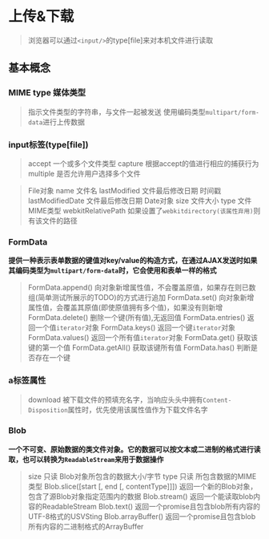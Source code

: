 # 上传&下载
> 浏览器可以通过```<input/>```的type[file]来对本机文件进行读取

## 基本概念

### MIME type 媒体类型

> 指示文件类型的字符串，与文件一起被发送
> 使用编码类型```multipart/form-data```进行上传数据

### input标签(type[file])

>accept 一个或多个文件类型
>capture    根据accept的值进行相应的捕获行为
>multiple   是否允许用户选择多个文件

>File对象
>name           文件名
>lastModified   文件最后修改日期 时间戳
>lastModifiedDate   文件最后修改日期    Date对象
>size           文件大小
>type           文件MIME类型
>webkitRelativePath 如果设置了```webkitdirectory(该属性弃用)```则有该文件的路径

### FormData

**提供一种表示表单数据的键值对key/value的构造方式，在通过AJAX发送时如果其编码类型为```multipart/form-data```时，它会使用和表单一样的格式**
> FormData.append() 向对象新增属性值，不会覆盖原值，如果存在则已数组(简单测试所展示的TODO)的方式进行追加
> FormData.set()    向对象新增属性值，会覆盖其原值(即使原值拥有多个值)，如果没有则新增
> FormData.delete() 删除一个键(所有值),无返回值
> FormData.entries()    返回一个值```iterator```对象
> FormData.keys()       返回一个键```iterator```对象
> FormData.values()     返回一个所有值```iterator```对象
> FormData.get()     获取该键的第一个值
> FormData.getAll()   获取该键所有值
> FormData.has()       判断是否存在一个键


### a标签属性

>download 被下载文件的预填充名字，当响应头头中拥有```Content-Disposition```属性时，优先使用该属性值作为下载文件名字


### Blob

**一个不可变、原始数据的类文件对象。它的数据可以按文本或二进制的格式进行读取，也可以转换为```ReadableStream```来用于数据操作**

>size   只读    Blob对象所包含的数据大小/字节
>type   只读    所包含数据的MIME类型
>Blob.slice([start [, end [, contentType]]])   返回一个新的Blob对象，包含了源Blob对象指定范围内的数据
>Blob.stream()  返回一个能读取blob内容的ReadableStream
>Blob.text()    返回一个promise且包含blob所有内容的UTF-8格式的USVSting
>Blob.arrayBuffer()     返回一个promise且包含blob所有内容的二进制格式的ArrayBuffer
